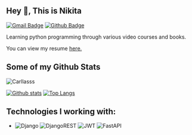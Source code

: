 ## Hey 👋, This is Nikita
[![Gmail Badge](https://img.shields.io/badge/-Evilangel3211@gmail.com-c14438?style=flat&logo=Gmail&logoColor=white&link=mailto:Evilangel3211@gmail.com)](mailto:Evilangel3211@gmail.com) [![Github Badge](https://img.shields.io/badge/-Carllasss-grey?style=flat&logo=github&logoColor=white&link=https://github.com/Carllasss/)](https://www.github.com/Carllasss/) <p align='left'>Learning python programming through various video courses and books.</p><p align='left'> You can view my resume <a href='https://ekaterinburg.hh.ru/resume/e86b34e2ff09c32ce80039ed1f304c7463546e ' target=_blank><u>here</u>.</a></p>
## Some of my Github Stats
<p align=left> <img src=https://komarev.com/ghpvc/?username=Carllasss alt=Carllasss /> </p>

[![Github stats](https://github-readme-stats.vercel.app/api?username=Carllasss&show_icons=true&include_all_commits=true)](https://github.com/Carllasss/github-readme-stats)
[![Top Langs](https://github-readme-stats.vercel.app/api/top-langs/?username=Carllasss&layout=compact)](https://github.com/Carllasss/github-readme-stats)

## Technologies I working with:
- ![Django](https://img.shields.io/badge/django-%23092E20.svg?style=for-the-badge&logo=django&logoColor=white) ![DjangoREST](https://img.shields.io/badge/DJANGO-REST-ff1709?style=for-the-badge&logo=django&logoColor=white&color=ff1709&labelColor=gray) ![JWT](https://img.shields.io/badge/JWT-black?style=for-the-badge&logo=JSON%20web%20tokens) ![FastAPI](https://img.shields.io/badge/-FastAPI-black?style=for-the-badge&logo=fastapi)
